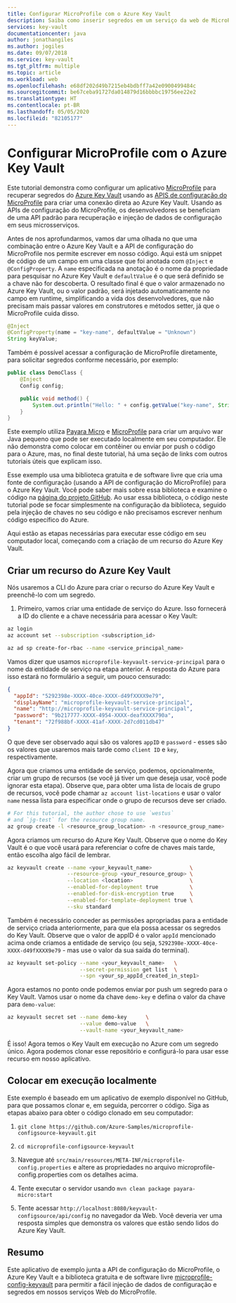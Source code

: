 ```yaml
---
title: Configurar MicroProfile com o Azure Key Vault
description: Saiba como inserir segredos em um serviço da web de MicroProfile com o Azure Key Vault
services: key-vault
documentationcenter: java
author: jonathangiles
ms.author: jogiles
ms.date: 09/07/2018
ms.service: key-vault
ms.tgt_pltfrm: multiple
ms.topic: article
ms.workload: web
ms.openlocfilehash: e68df202d49b7215eb4bdbff7a42e0900499484c
ms.sourcegitcommit: be67ceba91727da014879d16bbbbc19756ee22e2
ms.translationtype: HT
ms.contentlocale: pt-BR
ms.lasthandoff: 05/05/2020
ms.locfileid: "82105177"
---
```

# <a name="configure-microprofile-with-azure-key-vault"></a>Configurar MicroProfile com o Azure Key Vault

Este tutorial demonstra como configurar um aplicativo [MicroProfile](http://microprofile.io) para recuperar segredos do [Azure Key Vault](https://azure.microsoft.com/services/key-vault/) usando as [APIS de configuração do MicroProfile](https://microprofile.io/project/eclipse/microprofile-config) para criar uma conexão direta ao Azure Key Vault. Usando as APIs de configuração do MicroProfile, os desenvolvedores se beneficiam de uma API padrão para recuperação e injeção de dados de configuração em seus microsserviços.

Antes de nos aprofundarmos, vamos dar uma olhada no que uma combinação entre o Azure Key Vault e a API de configuração do MicroProfile nos permite escrever em nosso código. Aqui está um snippet de código de um campo em uma classe que foi anotada com `@Inject` e `@ConfigProperty`. A `name` especificada na anotação é o nome da propriedade para pesquisar no Azure Key Vault e `defaultValue` é o que será definido se a chave não for descoberta. O resultado final é que o valor armazenado no Azure Key Vault, ou o valor padrão, será injetado automaticamente no campo em runtime, simplificando a vida dos desenvolvedores, que não precisam mais passar valores em construtores e métodos setter, já que o MicroProfile cuida disso.

```java
@Inject
@ConfigProperty(name = "key-name", defaultValue = "Unknown")
String keyValue;
```

Também é possível acessar a configuração de MicroProfile diretamente, para solicitar segredos conforme necessário, por exemplo:

```java
public class DemoClass {
    @Inject
    Config config;

    public void method() {
        System.out.println("Hello: " + config.getValue("key-name", String.class));
    }
}
```

Este exemplo utiliza [Payara Micro](https://www.payara.fish/payara_micro) e [MicroProfile](https://microprofile.io/) para criar um arquivo war Java pequeno que pode ser executado localmente em seu computador. Ele não demonstra como colocar em contêiner ou enviar por push o código para o Azure, mas, no final deste tutorial, há uma seção de links com outros tutoriais úteis que explicam isso.

Esse exemplo usa uma biblioteca gratuita e de software livre que cria uma fonte de configuração (usando a API de configuração do MicroProfile) para o Azure Key Vault. Você pode saber mais sobre essa biblioteca e examine o código na [página do projeto GitHub](https://github.com/Azure/azure-microprofile/tree/master/microprofile-config-keyvault). Ao usar essa biblioteca, o código neste tutorial pode se focar simplesmente na configuração da biblioteca, seguido pela injeção de chaves no seu código e não precisamos escrever nenhum código específico do Azure.

Aqui estão as etapas necessárias para executar esse código em seu computador local, começando com a criação de um recurso do Azure Key Vault.

## <a name="creating-an-azure-key-vault-resource"></a>Criar um recurso do Azure Key Vault

Nós usaremos a CLI do Azure para criar o recurso do Azure Key Vault e preenchê-lo com um segredo.

1. Primeiro, vamos criar uma entidade de serviço do Azure. Isso fornecerá a ID do cliente e a chave necessária para acessar o Key Vault:

```bash
az login
az account set --subscription <subscription_id>

az ad sp create-for-rbac --name <service_principal_name>
```

Vamos dizer que usamos `microprofile-keyvault-service-principal` para o nome da entidade de serviço na etapa anterior. A resposta do Azure para isso estará no formulário a seguir, um pouco censurado:

```json
{
  "appId": "5292398e-XXXX-40ce-XXXX-d49fXXXX9e79",
  "displayName": "microprofile-keyvault-service-principal",
  "name": "http://microprofile-keyvault-service-principal",
  "password": "9b217777-XXXX-4954-XXXX-deafXXXX790a",
  "tenant": "72f988bf-XXXX-41af-XXXX-2d7cd011db47"
}
```

O que deve ser observado aqui são os valores `appID` e `password` - esses são os valores que usaremos mais tarde como `client ID` e `key`, respectivamente.

Agora que criamos uma entidade de serviço, podemos, opcionalmente, criar um grupo de recursos (se você já tiver um que deseja usar, você pode ignorar esta etapa). Observe que, para obter uma lista de locais de grupo de recursos, você pode chamar `az account list-locations` e usar o valor `name` nessa lista para especificar onde o grupo de recursos deve ser criado.

```bash
# For this tutorial, the author chose to use `westus`
# and `jg-test` for the resource group name.
az group create -l <resource_group_location> -n <resource_group_name>
```

Agora criamos um recurso do Azure Key Vault. Observe que o nome do Key Vault é o que você usará para referenciar o cofre de chaves mais tarde, então escolha algo fácil de lembrar.

```bash
az keyvault create --name <your_keyvault_name>            \
                   --resource-group <your_resource_group> \
                   --location <location>                  \
                   --enabled-for-deployment true          \
                   --enabled-for-disk-encryption true     \
                   --enabled-for-template-deployment true \
                   --sku standard
```

Também é necessário conceder as permissões apropriadas para a entidade de serviço criada anteriormente, para que ela possa acessar os segredos do Key Vault. Observe que o valor de appID é o valor `appId` mencionado acima onde criamos a entidade de serviço (ou seja, `5292398e-XXXX-40ce-XXXX-d49fXXXX9e79` - mas use o valor da sua saída do terminal).

```bash
az keyvault set-policy --name <your_keyvault_name>   \
                       --secret-permission get list  \
                       --spn <your_sp_appId_created_in_step1>
```

Agora estamos no ponto onde podemos enviar por push um segredo para o Key Vault. Vamos usar o nome da chave `demo-key` e defina o valor da chave para `demo-value`:

```bash
az keyvault secret set --name demo-key      \
                       --value demo-value   \
                       --vault-name <your_keyvault_name>  
```

É isso! Agora temos o Key Vault em execução no Azure com um segredo único. Agora podemos clonar esse repositório e configurá-lo para usar esse recurso em nosso aplicativo.

## <a name="getting-up-and-running-locally"></a>Colocar em execução localmente

Este exemplo é baseado em um aplicativo de exemplo disponível no GitHub, para que possamos clonar e, em seguida, percorrer o código. Siga as etapas abaixo para obter o código clonado em seu computador:

1. `git clone https://github.com/Azure-Samples/microprofile-configsource-keyvault.git`

1. `cd microprofile-configsource-keyvault`

1. Navegue até `src/main/resources/META-INF/microprofile-config.properties` e altere as propriedades no arquivo microprofile-config.properties com os detalhes acima.

1. Tente executar o servidor usando `mvn clean package payara-micro:start`

1. Tente acessar `http://localhost:8080/keyvault-configsource/api/config` no navegador da Web. Você deveria ver uma resposta simples que demonstra os valores que estão sendo lidos do Azure Key Vault.

## <a name="summary"></a>Resumo

Este aplicativo de exemplo junta a API de configuração do MicroProfile, o Azure Key Vault e a biblioteca gratuita e de software livre [microprofile-config-keyvault](https://github.com/Azure/azure-microprofile/tree/master/microprofile-config-keyvault) para permitir a fácil injeção de dados de configuração e segredos em nossos serviços Web do MicroProfile.
